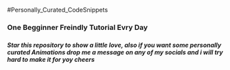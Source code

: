 #Personally_Curated_CodeSnippets


<h3>One Begginner Freindly Tutorial Evry Day<h3/>
<h5>Star this repository to show a little love, also if you want some personally curated Animations drop me a message on any of my socials and i will try hard to make it for yoy
cheers</h5>
